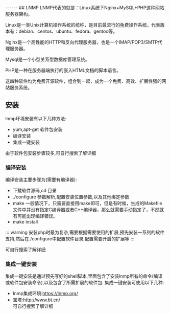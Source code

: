 <head>
     <title>EasySwoole 入门教程|swoole 入门教程|Linux基础|Linux 防火墙</title>
     <meta name="keywords" content="EasySwoole 入门教程|swoole 入门教程|Linux基础|Linux 防火墙"/>
     <meta name="description" content="EasySwoole 入门教程|swoole 入门教程|Linux基础|Linux 防火墙"/>
</head>
---<head>---
## LNMP
LNMP代表的就是：Linux系统下Nginx+MySQL+PHP这种网站服务器架构。  

Linux是一类Unix计算机操作系统的统称，是目前最流行的免费操作系统。代表版本有：debian、centos、ubuntu、fedora、gentoo等。  

Nginx是一个高性能的HTTP和反向代理服务器，也是一个IMAP/POP3/SMTP代理服务器。  

Mysql是一个小型关系型数据库管理系统。    

PHP是一种在服务器端执行的嵌入HTML文档的脚本语言。  

这四种软件均为免费开源软件，组合到一起，成为一个免费、高效、扩展性强的网站服务系统。  


## 安装
lnmp环境安装有以下几种方法:
* yum,apt-get 软件包安装
* 编译安装
* 集成一键安装

由于软件包安装步骤较多,可自行搜索了解详细

### 编译安装
编译安装主要步骤为(需要有编译器):
* 下载软件源码,cd 目录
* ./configure 参数解析,配置安装位置参数,以及其他绑定参数
* make 一般情况下，只需要直接用make即可，但是有时候，生成的Makefile文件中并没有指定C编译器或者C++编译器，那么就需要手动指定了，不然就有可能出现编译错误。
* make install 

::: warning 
安装php时最为复杂,需要根据需要使用的扩展,预先安装一系列的软件支持,然后在./configure中配置软件目录,配置需要开启的扩展等
:::

可自行搜索了解详细
### 集成一键安装
集成一键安装是通过预先写好的shell脚本,里面包含了安装lnmp所有的命令(编译或软件包安装命令),以及包含了所需扩展的软件包.
集成一键安装可使用以下几种:
* lnmp集成环境:https://lnmp.org/   
* 宝塔:http://www.bt.cn/  
可自行搜索了解详细

